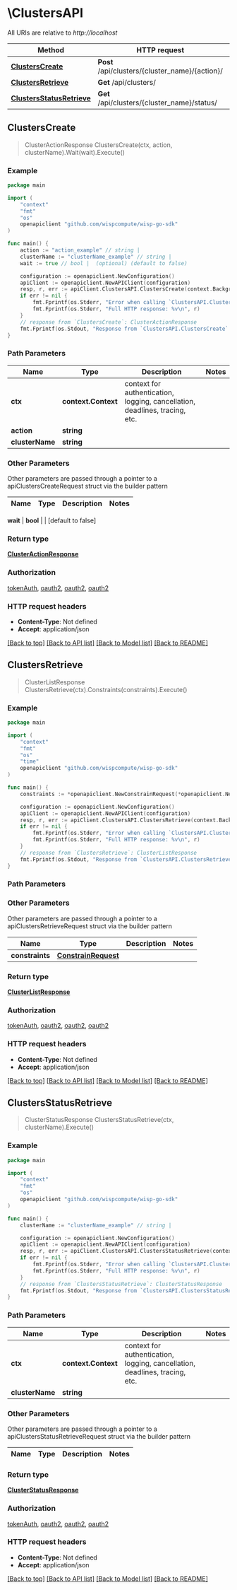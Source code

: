 # \ClustersAPI

All URIs are relative to *http://localhost*

Method | HTTP request | Description
------------- | ------------- | -------------
[**ClustersCreate**](ClustersAPI.md#ClustersCreate) | **Post** /api/clusters/{cluster_name}/{action}/ | 
[**ClustersRetrieve**](ClustersAPI.md#ClustersRetrieve) | **Get** /api/clusters/ | 
[**ClustersStatusRetrieve**](ClustersAPI.md#ClustersStatusRetrieve) | **Get** /api/clusters/{cluster_name}/status/ | 



## ClustersCreate

> ClusterActionResponse ClustersCreate(ctx, action, clusterName).Wait(wait).Execute()





### Example

```go
package main

import (
	"context"
	"fmt"
	"os"
	openapiclient "github.com/wispcompute/wisp-go-sdk"
)

func main() {
	action := "action_example" // string | 
	clusterName := "clusterName_example" // string | 
	wait := true // bool |  (optional) (default to false)

	configuration := openapiclient.NewConfiguration()
	apiClient := openapiclient.NewAPIClient(configuration)
	resp, r, err := apiClient.ClustersAPI.ClustersCreate(context.Background(), action, clusterName).Wait(wait).Execute()
	if err != nil {
		fmt.Fprintf(os.Stderr, "Error when calling `ClustersAPI.ClustersCreate``: %v\n", err)
		fmt.Fprintf(os.Stderr, "Full HTTP response: %v\n", r)
	}
	// response from `ClustersCreate`: ClusterActionResponse
	fmt.Fprintf(os.Stdout, "Response from `ClustersAPI.ClustersCreate`: %v\n", resp)
}
```

### Path Parameters


Name | Type | Description  | Notes
------------- | ------------- | ------------- | -------------
**ctx** | **context.Context** | context for authentication, logging, cancellation, deadlines, tracing, etc.
**action** | **string** |  | 
**clusterName** | **string** |  | 

### Other Parameters

Other parameters are passed through a pointer to a apiClustersCreateRequest struct via the builder pattern


Name | Type | Description  | Notes
------------- | ------------- | ------------- | -------------


 **wait** | **bool** |  | [default to false]

### Return type

[**ClusterActionResponse**](ClusterActionResponse.md)

### Authorization

[tokenAuth](../README.md#tokenAuth), [oauth2](../README.md#oauth2), [oauth2](../README.md#oauth2), [oauth2](../README.md#oauth2)

### HTTP request headers

- **Content-Type**: Not defined
- **Accept**: application/json

[[Back to top]](#) [[Back to API list]](../README.md#documentation-for-api-endpoints)
[[Back to Model list]](../README.md#documentation-for-models)
[[Back to README]](../README.md)


## ClustersRetrieve

> ClusterListResponse ClustersRetrieve(ctx).Constraints(constraints).Execute()





### Example

```go
package main

import (
	"context"
	"fmt"
	"os"
    "time"
	openapiclient "github.com/wispcompute/wisp-go-sdk"
)

func main() {
	constraints := *openapiclient.NewConstrainRequest(*openapiclient.NewProject("Name_example", "ProjectId_example", "Type_example", time.Now(), time.Now()), *openapiclient.NewResources([]*string{nil}), "TODO") // ConstrainRequest |  (optional)

	configuration := openapiclient.NewConfiguration()
	apiClient := openapiclient.NewAPIClient(configuration)
	resp, r, err := apiClient.ClustersAPI.ClustersRetrieve(context.Background()).Constraints(constraints).Execute()
	if err != nil {
		fmt.Fprintf(os.Stderr, "Error when calling `ClustersAPI.ClustersRetrieve``: %v\n", err)
		fmt.Fprintf(os.Stderr, "Full HTTP response: %v\n", r)
	}
	// response from `ClustersRetrieve`: ClusterListResponse
	fmt.Fprintf(os.Stdout, "Response from `ClustersAPI.ClustersRetrieve`: %v\n", resp)
}
```

### Path Parameters



### Other Parameters

Other parameters are passed through a pointer to a apiClustersRetrieveRequest struct via the builder pattern


Name | Type | Description  | Notes
------------- | ------------- | ------------- | -------------
 **constraints** | [**ConstrainRequest**](ConstrainRequest.md) |  | 

### Return type

[**ClusterListResponse**](ClusterListResponse.md)

### Authorization

[tokenAuth](../README.md#tokenAuth), [oauth2](../README.md#oauth2), [oauth2](../README.md#oauth2), [oauth2](../README.md#oauth2)

### HTTP request headers

- **Content-Type**: Not defined
- **Accept**: application/json

[[Back to top]](#) [[Back to API list]](../README.md#documentation-for-api-endpoints)
[[Back to Model list]](../README.md#documentation-for-models)
[[Back to README]](../README.md)


## ClustersStatusRetrieve

> ClusterStatusResponse ClustersStatusRetrieve(ctx, clusterName).Execute()





### Example

```go
package main

import (
	"context"
	"fmt"
	"os"
	openapiclient "github.com/wispcompute/wisp-go-sdk"
)

func main() {
	clusterName := "clusterName_example" // string | 

	configuration := openapiclient.NewConfiguration()
	apiClient := openapiclient.NewAPIClient(configuration)
	resp, r, err := apiClient.ClustersAPI.ClustersStatusRetrieve(context.Background(), clusterName).Execute()
	if err != nil {
		fmt.Fprintf(os.Stderr, "Error when calling `ClustersAPI.ClustersStatusRetrieve``: %v\n", err)
		fmt.Fprintf(os.Stderr, "Full HTTP response: %v\n", r)
	}
	// response from `ClustersStatusRetrieve`: ClusterStatusResponse
	fmt.Fprintf(os.Stdout, "Response from `ClustersAPI.ClustersStatusRetrieve`: %v\n", resp)
}
```

### Path Parameters


Name | Type | Description  | Notes
------------- | ------------- | ------------- | -------------
**ctx** | **context.Context** | context for authentication, logging, cancellation, deadlines, tracing, etc.
**clusterName** | **string** |  | 

### Other Parameters

Other parameters are passed through a pointer to a apiClustersStatusRetrieveRequest struct via the builder pattern


Name | Type | Description  | Notes
------------- | ------------- | ------------- | -------------


### Return type

[**ClusterStatusResponse**](ClusterStatusResponse.md)

### Authorization

[tokenAuth](../README.md#tokenAuth), [oauth2](../README.md#oauth2), [oauth2](../README.md#oauth2), [oauth2](../README.md#oauth2)

### HTTP request headers

- **Content-Type**: Not defined
- **Accept**: application/json

[[Back to top]](#) [[Back to API list]](../README.md#documentation-for-api-endpoints)
[[Back to Model list]](../README.md#documentation-for-models)
[[Back to README]](../README.md)

